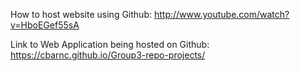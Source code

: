 How to host website using Github: http://www.youtube.com/watch?v=HboEGef55sA


Link to Web Application being hosted on Github: https://cbarnc.github.io/Group3-repo-projects/
